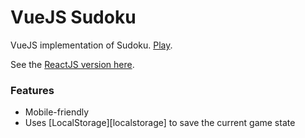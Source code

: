 # VueJS Sudoku

VueJS implementation of Sudoku. [Play][play].

See the [ReactJS version here][reactsudoku].

### Features

- Mobile-friendly
- Uses [LocalStorage][localstorage] to save the current game state

[play]: https://andreynering.github.io/vuejs-sudoku
[reactsudoku]: https://github.com/andreynering/sudoku
